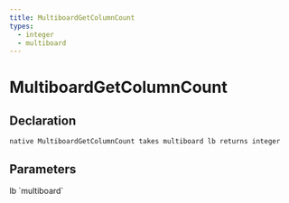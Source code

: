 ```yaml
---
title: MultiboardGetColumnCount
types:
  - integer
  - multiboard
---
```


# MultiboardGetColumnCount

## Declaration

```
native MultiboardGetColumnCount takes multiboard lb returns integer
```

## Parameters
<dl>
  <dt>lb `multiboard`</dt>
  <dd></dd>
</dl>